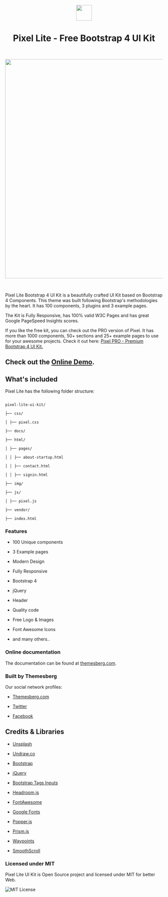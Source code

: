 <p align="center">
  <a href="https://themesberg.com/product/pixel-lite-free-bootstrap-4-ui-kit" alt="Themesberg Logo">
    <img height="50" src="https://themesberg.com/img/brand/themesberg.png">
  </a>
</p>
<h1 align="center">Pixel Lite - Free Bootstrap 4 UI Kit</h1>
<p>&nbsp;</p>
<p align="center">
    <a href="https://themesberg.com/preview/pixel-lite/" align="center" alt="Pixel Lite Free Bootstrap 4 UI Kit">
        <img width="700" align="center" src="https://themesberg.s3.us-east-2.amazonaws.com/public/products/pixel-lite/pixel-lite-preview.jpg">
    </a>
</p>
<p>&nbsp;</p>
<p>Pixel Lite Bootstrap 4 UI Kit is a beautifully crafted UI Kit based on Bootstrap 4 Components. This theme was built following Bootstrap's methodologies by the heart. It has 100 components, 3 plugins and 3 example pages.</p>
<p>The Kit is Fully Responsive, has 100% valid W3C Pages and has great Google PageSpeed Insights scores.</p>
<p>If you like the free kit, you can check out the PRO version of Pixel. It has more than 1000 components, 50+ sections and 25+ example pages to use for your awesome projects. Check it out here: <a href="https://themesberg.com/product/pixel-pro-premium-bootstrap-4-ui-kit">Pixel PRO - Premium Bootstrap 4 UI Kit.</a> </p>

<h2>Check out the <a href="https://themesberg.com/preview/pixel-lite/">Online Demo</a>.</h2>

## What's included

Pixel Lite has the following folder structure:

```

pixel-lite-ui-kit/

├── css/

│ ├── pixel.css

├── docs/

├── html/

│ ├── pages/

│ │ ├── about-startup.html

│ │ ├── contact.html

│ │ ├── signin.html

├── img/

├── js/

│ ├── pixel.js

├── vendor/

├── index.html

```

### Features

- 100 Unique components

- 3 Example pages

- Modern Design

- Fully Responsive

- Bootstrap 4

- jQuery

- Header

- Quality code

- Free Logo & Images

- Font Awesome Icons

- and many others..

### Online documentation

The documentation can be found at [themesberg.com](https://themesberg.com/preview/pixel-lite/docs/introduction.html).

### Built by Themesberg

Our social network profiles:

- [Themesberg.com](https://themesberg.com)

- [Twitter](https://twitter.com/themesberg)

- [Facebook](https://www.facebook.com/themesberg)

## Credits & Libraries

- [Unsplash](https://unsplash.com/)

* [Undraw.co](https://undraw.co/)

- [Bootstrap](https://getbootstrap.com/)

* [jQuery](https://jquery.com/)

* [Bootstrap Tags Inputs](https://bootstrap-tagsinput.github.io/bootstrap-tagsinput/examples/)

- [Headroom.js](https://wicky.nillia.ms/headroom.js/)

* [FontAwesome](https://fontawesome.com/)

- [Google Fonts](https://fonts.google.com/)

* [Popper.js](https://popper.js.org/)

- [Prism.js](https://prismjs.com/)

* [Waypoints](http://imakewebthings.com/waypoints/)

- [SmoothScroll](https://github.com/cferdinandi/smooth-scroll)

### Licensed under MIT

Pixel Lite UI Kit is Open Source project and licensed under MIT for better Web.

![MIT License](https://img.shields.io/cocoapods/l/AFNetworking.svg?style=for-the-badge)
